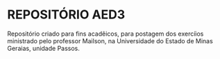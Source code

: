 # REPOSITÓRIO AED3
Repositório criado para fins acadêicos, para postagem dos exercíios ministrado pelo professor Mailson, na Universidade do Estado de Minas Geraias, unidade Passos.
